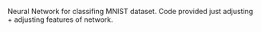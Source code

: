 Neural Network for classifing MNIST dataset.
Code provided just adjusting + adjusting features of network.
